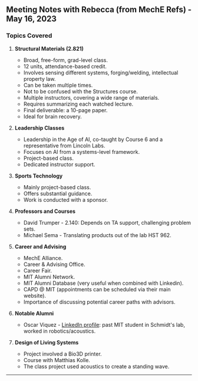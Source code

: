 ## Meeting Notes with Rebecca (from MechE Refs) - May 16, 2023

### Topics Covered

1. **Structural Materials (2.821)**
   - Broad, free-form, grad-level class.
   - 12 units, attendance-based credit.
   - Involves sensing different systems, forging/welding, intellectual property law.
   - Can be taken multiple times.
   - Not to be confused with the Structures course.
   - Multiple instructors, covering a wide range of materials.
   - Requires summarizing each watched lecture.
   - Final deliverable: a 10-page paper.
   - Ideal for brain recovery.

2. **Leadership Classes**
   - Leadership in the Age of AI, co-taught by Course 6 and a representative from Lincoln Labs.
   - Focuses on AI from a systems-level framework.
   - Project-based class.
   - Dedicated instructor support.

3. **Sports Technology**
   - Mainly project-based class.
   - Offers substantial guidance.
   - Work is conducted with a sponsor.

4. **Professors and Courses**
   - David Trumper - 2.140: Depends on TA support, challenging problem sets.
   - Michael Sema - Translating products out of the lab HST 962.

5. **Career and Advising**
   - MechE Alliance.
   - Career & Advising Office.
   - Career Fair.
   - MIT Alumni Network.
   - MIT Alumni Database (very useful when combined with Linkedin).
   - CAPD @ MIT (appointments can be scheduled via their main website).
   - Importance of discussing potential career paths with advisors.

6. **Notable Alumni**
   - Oscar Viquez - [LinkedIn profile](https://www.linkedin.com/in/oscarviquez/): past MIT student in Schmidt's lab, worked in robotics/acoustics.

7. **Design of Living Systems**
   - Project involved a Bio3D printer.
   - Course with Matthias Kolle.
   - The class project used acoustics to create a standing wave.

---

